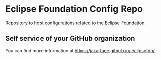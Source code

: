 # Eclipse Foundation Config Repo

Repository to host configurations related to the Eclipse Foundation.

## Self service of your GitHub organization

You can find more information at <https://jakartaee.github.io/.eclipsefdn/>.
